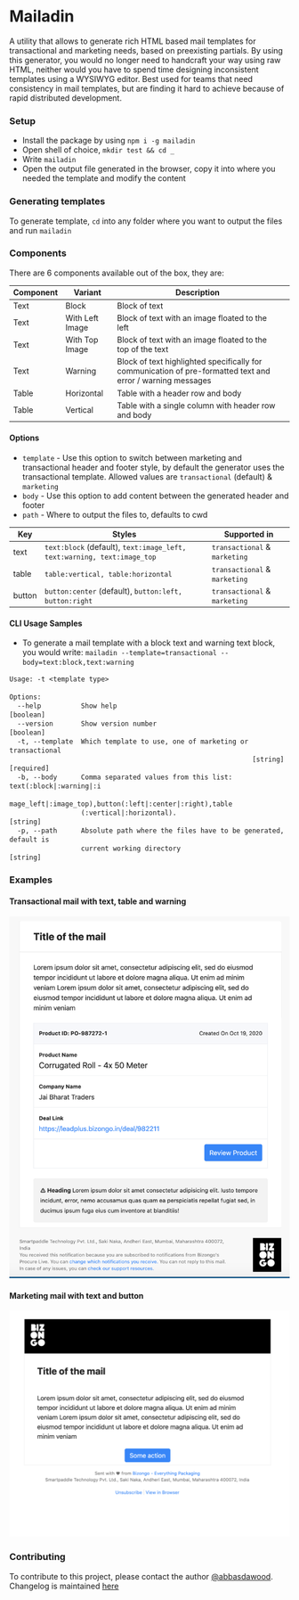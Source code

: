# Mailadin
A utility that allows to generate rich HTML based mail templates for transactional and marketing needs, based on preexisting partials. By using this generator, you would no longer need to handcraft your way using raw HTML, neither would you have to spend time designing inconsistent templates using a WYSIWYG editor. Best used for teams that need consistency in mail templates, but are finding it hard to achieve because of rapid distributed development.

### Setup
- Install the package by using `npm i -g mailadin`
- Open shell of choice, `mkdir test && cd _`
- Write `mailadin`
- Open the output file generated in the browser, copy it into where you needed the template and modify the content

### Generating templates
To generate template, `cd` into any folder where you want to output the files and run `mailadin`

### Components
There are 6 components available out of the box, they are:

| Component | Variant                 |  Description |   |
|-----------|-------------------------|--------------|---|
| Text      | Block | Block of text | |
| Text      | With Left Image | Block of text with an image floated to the left | |
| Text      | With Top Image | Block of text with an image floated to the top of the text | |
| Text      | Warning | Block of text highlighted specifically for communication of pre-formatted text and error / warning messages | |
| Table      | Horizontal | Table with a header row and body | |
| Table      | Vertical | Table with a single column with header row and body | |

#### Options
- `template` - Use this option to switch between marketing and transactional header and footer style, by default the generator uses the transactional template. Allowed values are `transactional` (default) & `marketing`
- `body` - Use this option to add content between the generated header and footer
- `path` - Where to output the files to, defaults to cwd


| Key | Styles         | Supported in  |
|-----|----------------|---------------|
| text |`text:block` (default), `text:image_left, text:warning, text:image_top`| `transactional` & `marketing` |
| table | `table:vertical, table:horizontal` | `transactional` & `marketing` |
| button | `button:center` (default), `button:left, button:right` | `transactional` & `marketing` |


#### CLI Usage Samples
- To generate a mail template with a block text and warning text block, you would write: `mailadin --template=transactional --body=text:block,text:warning`

```
Usage: -t <template type>

Options:
  --help          Show help                                            [boolean]
  --version       Show version number                                  [boolean]
  -t, --template  Which template to use, one of marketing or transactional
                                                             [string] [required]
  -b, --body      Comma separated values from this list: text(:block|:warning|:i
                  mage_left|:image_top),button(:left|:center|:right),table
                  (:vertical|:horizontal).                              [string]
  -p, --path      Absolute path where the files have to be generated, default is
                  current working directory                             [string]

```

### Examples
#### Transactional mail with text, table and warning
![Transactional Mail](img/example1.png)

#### Marketing mail with text and button
![Marketing Mail](img/example2.png)

### Contributing
To contribute to this project, please contact the author [@abbasdawood](https://github.com/abbasdawood).
Changelog is maintained [here](CHANGELOG.md)
